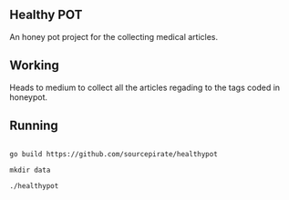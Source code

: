 ## Healthy POT

An honey pot project for the collecting medical articles.


## Working

Heads to medium to collect all the articles regading to the tags coded in honeypot.


## Running

```

go build https://github.com/sourcepirate/healthypot

mkdir data

./healthypot

```